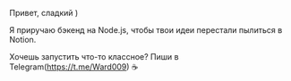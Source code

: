Привет, сладкий )


Я приручаю бэкенд на Node.js, чтобы твои идеи перестали пылиться в Notion.

Хочешь запустить что-то классное? Пиши в Telegram(https://t.me/Ward009) ☕
